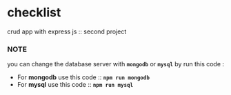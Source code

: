 # checklist

crud app with express js :: second project

### NOTE
you can change the database server with **`mongodb`** or **`mysql`** by run this code :

<ul>
   <li> For <strong>mongodb</strong> use this code :: <code><strong>npm run mongodb</strong></code> </li>
   <li> For <strong>mysql</strong> use this code :: <code><strong>npm run mysql</strong></code></li>
</ul>
